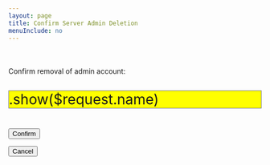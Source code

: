 ```yaml
---
layout: page
title: Confirm Server Admin Deletion
menuInclude: no
---
```

<div class="center-content">
	<div class="flex-column-hcenter">
		<div class="center-content" style="margin: 50px 0px 0px 0px;">
			Confirm removal of admin account:
		</div>
		<div class="center-content" style="margin: 30px 0px 40px 0px; background-color: yellow; border: 1px grey solid; font-size: 2em;">
			.show($request.name)
		</div>
		<div class="flex-row-vcenter" style="justify-content: space-between;">
			<form method="post" action="/serveradmin/sfcommand/DeleteAccount">
				<input type="hidden" name="name" value=".show($request.name)">
				<input type="submit" value="Confirm">
			</form>
			<form method="post" action="/serveradmin/pages/admin-management.sf.html">
				<input type="submit" value="Cancel">
			</form>
		</div>
	</div>
</div>

